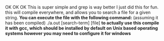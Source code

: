 OK OK OK
This is super simple and grep is way better I just did this for fun.
this will compile everywhere, and allows you to search a file for a given string.
**You can execute the file with the following command:**
(assuming it has been compiled)
./a.out [search-term] [file]
**to actually use this compile it with gcc, which should be installed by default on Unix based operating systems however you may need to configure it for windows**
